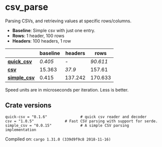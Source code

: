 # csv_parse
Parsing CSVs, and retrieving values at specific rows/columns.

* **Baseline**: Simple csv with just one entry.
* **Rows**: 1 header, 100 rows
* **Headers**: 100 headers, 1 row

| | baseline | headers | rows |
| --- | --- | --- | --- |
| **[quick_csv](https://crates.io/crates/quick_csv)** | *0.405* | - | *90.611* |
| **[csv](https://crates.io/crates/csv)** | 15.363 | *37.9* | 157.61 |
| **[simple_csv](https://crates.io/crates/simple_csv)** | 0.415 | 137.242 | 170.633 |

Speed units are in microseconds per iteration. Less is better.

## Crate versions

    quick-csv = "0.1.6"               # quick csv reader and decoder
    csv = "1.0.5"              # Fast CSV parsing with support for serde.
    simple_csv = "0.0.15"             # A simple CSV parsing implementation

Compiled on: `cargo 1.31.0 (339d9f9c8 2018-11-16)`